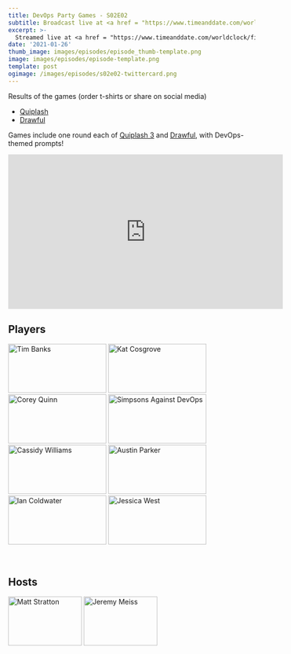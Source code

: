 ```yaml
---
title: DevOps Party Games - S02E02
subtitle: Broadcast live at <a href = "https://www.timeanddate.com/worldclock/fixedtime.html?msg=DevOps+Party+Games+S02E02&iso=20210126T20&p1=64" target = "_blank">Tuesday 26 January 8PM US CT</a> 
excerpt: >-
  Streamed live at <a href = "https://www.timeanddate.com/worldclock/fixedtime.html?msg=DevOps+Party+Games+S02E02&iso=20210126T20&p1=64" target = "_blank">20:00 UTC-6</a><br> on Tuesday 26 January
date: '2021-01-26'
thumb_image: images/episodes/episode_thumb-template.png
image: images/episodes/episode-template.png
template: post
ogimage: /images/episodes/s02e02-twittercard.png
---
```

Results of the games (order t-shirts or share on social media)

- [Quiplash](https://games.jackbox.tv/artifact/quiplash3Game/bb222ece5384a7c3ab81a8d230244213/)
- [Drawful](https://games.jackbox.tv/artifact/DrawfulGame/7dbae23bf85c20d7baf207081ea33a2a/)

Games include one round each of [Quiplash 3](https://www.jackboxgames.com/quiplash-three/) and [Drawful](https://www.jackboxgames.com/drawful-two/), with DevOps-themed prompts!

<iframe width="560" height="315" src="https://www.youtube.com/embed/flTWH0xX0HY" frameborder="0" allow="accelerometer; autoplay; clipboard-write; encrypted-media; gyroscope; picture-in-picture" allowfullscreen></iframe>

## Players

<a href = "https://twitter.com/elchefe" class = "player-episode-page" target = "_blank"><img src = "/images/players/tim-banks.png" alt="Tim Banks" width="200" height="100" class = "player-episode-page"></a>
<a href = "https://twitter.com/dixie3flatline" class = "player-episode-page" target = "_blank"><img src = "/images/players/kat-cosgrove.png" alt="Kat Cosgrove" width="200" height="100" class = "player-episode-page"></a>
<a href = "https://twitter.com/quinnypig" class = "player-episode-page" target = "_blank"><img src = "/images/players/corey-quinn.png" alt="Corey Quinn" width="200" height="100" class = "player-episode-page"></a>
<a href = "https://twitter.com/simpsonsops" class = "player-episode-page" target = "_blank"><img src = "/images/players/simpsons-ops.png" alt="Simpsons Against DevOps" width="200" height="100" class = "player-episode-page"></a>
<a href = "https://twitter.com/cassidoo" class = "player-episode-page" target = "_blank"><img src = "/images/players/cassidy-williams.png" alt="Cassidy Williams" width="200" height="100" class = "player-episode-page"></a>
<a href = "https://twitter.com/austinlparker" class = "player-episode-page" target = "_blank"><img src = "/images/players/austin-parker.png" alt="Austin Parker" width="200" height="100" class = "player-episode-page"></a>
<a href = "https://twitter.com/iancoldwater" class = "player-episode-page" target = "_blank"><img src = "/images/players/ian-coldwater.png" alt="Ian Coldwater" width="200" height="100" class = "player-episode-page"></a>
<a href = "https://twitter.com/jessicaewest" class = "player-episode-page" target = "_blank"><img src = "/images/players/jessica-west.png" alt="Jessica West" width="200" height="100" class = "player-episode-page"></a>

<br clear = "all">

## Hosts
<a href = "https://twitter.com/mattstratton" class = "player-episode-page"><img src = "/images/hosts/matty2.png" alt="Matt Stratton" width="150" height="100" class = "player-episode-page"></a>
<a href = "https://twitter.com/iamjerdog" class = "player-episode-page"><img src = "/images/hosts/jeremy-meiss.png" alt="Jeremy Meiss" width="150" height="100" class = "player-episode-page"></a>
